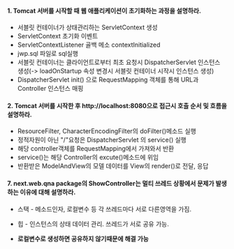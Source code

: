 #### 1. Tomcat 서버를 시작할 때 웹 애플리케이션이 초기화하는 과정을 설명하라.
* 서블릿 컨테이너가 상태관리하는 ServletContext 생성
* ServletContext 초기화 이벤트
* ServletContextListener 골백 메소 contextInitialized
* jwp.sql 파일로 sql실행
* 서블릿 컨테이너는 클라이언트로부터 최초 요청시 DispatcherServlet 인스턴스 생성(-> loadOnStartup 속성 변경시 서블릿 컨테이너 시작시 인스턴스 생성)
* DispatcherServlet init() 으로 RequestMapping 객체를 통해 URL과 Controller 인스턴스 매핑
#### 2. Tomcat 서버를 시작한 후 http://localhost:8080으로 접근시 호출 순서 및 흐름을 설명하라.
* ResourceFilter, CharacterEncodingFilter의 doFilter()메소드 실행
* 정적자원이 아닌 "/"요청은 DispatcherServlet 의 service() 실행
* 해당 controller객체를 RequestMapping에서 가져와서 반환
* service()는 해당 Controller의 excute()메소드에 위임
* 반환받은 ModelAndView의 모델 데이터를 View의 render()로 전달, 응답

#### 7. next.web.qna package의 ShowController는 멀티 쓰레드 상황에서 문제가 발생하는 이유에 대해 설명하라.
* 스택 - 메소드인자, 로컬변수 등 각 쓰레드마다 서로 다른영역을 가짐.
* 힙   - 인스턴스의 상태 데이터 관리. 쓰레드가 서로 공유 가능.

* **로컬변수로 생성하면 공유하지 않기때문에 해결 가능**
